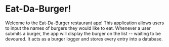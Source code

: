 # Eat-Da-Burger!

Welcome to the Eat-Da-Burger restaurant app! This application allows users to input the names of burgers they would like to eat. Whenever a user submits a burger, the app will display the burger on the list -- waiting to be devoured. It acts as a burger logger and stores every entry into a database.

